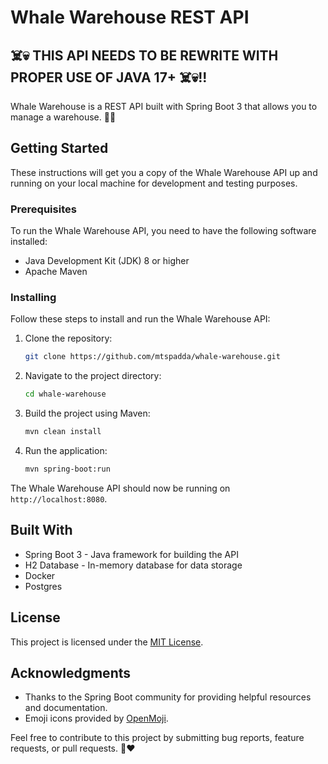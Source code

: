 # Whale Warehouse REST API
## ☠️💀 THIS API NEEDS TO BE REWRITE WITH PROPER USE OF JAVA 17+ ☠️💀!!
Whale Warehouse is a REST API built with Spring Boot 3 that allows you to manage a warehouse. 🐋🏬

## Getting Started

These instructions will get you a copy of the Whale Warehouse API up and running on your local machine for development and testing purposes.

### Prerequisites

To run the Whale Warehouse API, you need to have the following software installed:

- Java Development Kit (JDK) 8 or higher
- Apache Maven

### Installing

Follow these steps to install and run the Whale Warehouse API:

1. Clone the repository:

   ```bash
   git clone https://github.com/mtspadda/whale-warehouse.git
   ```

2. Navigate to the project directory:

   ```bash
   cd whale-warehouse
   ```

3. Build the project using Maven:

   ```bash
   mvn clean install
   ```

4. Run the application:

   ```bash
   mvn spring-boot:run
   ```

The Whale Warehouse API should now be running on `http://localhost:8080`.


## Built With

- Spring Boot 3 - Java framework for building the API
- H2 Database - In-memory database for data storage
- Docker 
- Postgres

## License

This project is licensed under the [MIT License](LICENSE).

## Acknowledgments

- Thanks to the Spring Boot community for providing helpful resources and documentation.
- Emoji icons provided by [OpenMoji](https://openmoji.org).

Feel free to contribute to this project by submitting bug reports, feature requests, or pull requests. 🐳❤️
